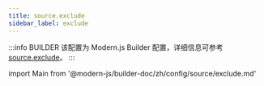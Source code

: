 ```yaml
---
title: source.exclude
sidebar_label: exclude
---
```


:::info BUILDER
该配置为 Modern.js Builder 配置，详细信息可参考 [source.exclude](https://modernjs.dev/builder/zh/api/config-source.html#source-exclude)。
:::

import Main from '@modern-js/builder-doc/zh/config/source/exclude.md'

<Main />
